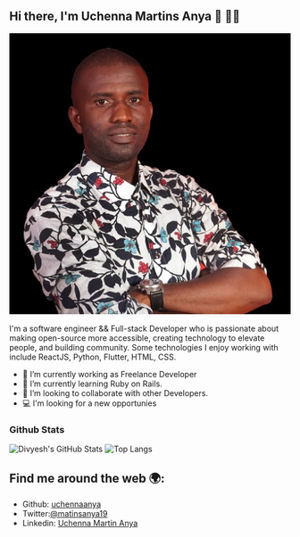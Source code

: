 ## Hi there, I'm Uchenna Martins Anya 👋 :man:&zwj;💻

![image](./uchennaanya.jpg)

I'm a software engineer && Full-stack Developer who is passionate about making open-source more accessible, creating technology to elevate people, and building community. Some technologies I enjoy working with include ReactJS, Python, Flutter, HTML, CSS.

- 🔭 I’m currently working as Freelance Developer
- 🌱 I’m currently learning Ruby on Rails.
- 👯 I’m looking to collaborate with other Developers.
- 💻 I'm looking for a new opportunies

### Github Stats

![Divyesh's GitHub Stats](https://github-readme-stats.vercel.app/api?username=uchennaanya&show_icons=true&theme=dracula)
![Top Langs](https://github-readme-stats.vercel.app/api/top-langs/?username=uchennaanya&layout=compact&theme=dracula)

## Find me around the web :earth_africa::

- Github: [uchennaanya](https://github.com/uchennaanya)
- Twitter:[@matinsanya19](https://twitter.com/martinsanya19)
- Linkedin: [Uchenna Martin Anya](https://www.linkedin.com/in/uchenna-anya/)
